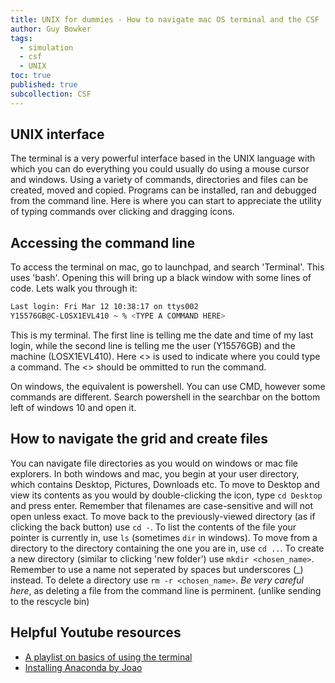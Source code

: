 ```yaml
---
title: UNIX for dummies - How to navigate mac OS terminal and the CSF
author: Guy Bowker
tags:
  - simulation
  - csf
  - UNIX
toc: true
published: true
subcollection: CSF
---
```


## UNIX interface

The terminal is a very powerful interface based in the UNIX language with which you can do everything you could usually do using a mouse cursor and windows. Using a variety of commands,  directories and files can be created, moved and copied. Programs can be installed, ran and debugged from the command line. Here is where you can start to appreciate the utility of typing commands over clicking and dragging icons.

## Accessing the command line
To access the terminal on mac, go to launchpad, and search 'Terminal'. This uses 'bash'. Opening this will bring up a black window with some lines of code. Lets walk you through it:
```bash
Last login: Fri Mar 12 10:38:17 on ttys002
Y15576GB@C-LOSX1EVL410 ~ % <TYPE A COMMAND HERE>
```
This is my terminal. The first line is telling me the date and time of my last login, while the second line is telling me the user (Y15576GB) and the machine (LOSX1EVL410). Here <> is used to indicate where you could type a command. The <> should be ommitted to run the command.

On windows, the equivalent is powershell. You can use CMD, however some commands are different. Search powershell in the searchbar on the bottom left of windows 10 and open it.

## How to navigate the grid and create files

You can navigate file directories as you would on windows or mac file explorers. In both windows and mac, you begin at your user directory, which contains Desktop, Pictures, Downloads etc. To move to Desktop and view its contents as you would by double-clicking the icon, type `cd Desktop` and press enter. Remember that filenames are case-sensitive and will not open unless exact. To move back to the previously-viewed directory (as if clicking the back button) use `cd -`. To list the contents of the file your pointer is currently in, use `ls` (sometimes `dir` in windows). To move from a directory to the directory containing the one you are in, use `cd ..`. To create a new directory (similar to clicking 'new folder') use `mkdir <chosen_name>`. Remember to use a name not seperated by spaces but underscores (_) instead. To delete a directory use `rm -r <chosen_name>`. *Be very careful here*, as deleting a file from the command line is perminent. (unlike sending to the rescycle bin)

## Helpful Youtube resources

- [A playlist on basics of using the terminal](https://www.youtube.com/playlist?list=PLII6oL6B7q78PKy6_R6JTkkYjVXZBZcVq)
- [Installing Anaconda by Joao](https://www.youtube.com/watch?v=EbYGBANqDdY)
